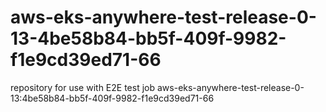 # aws-eks-anywhere-test-release-0-13-4be58b84-bb5f-409f-9982-f1e9cd39ed71-66
repository for use with E2E test job aws-eks-anywhere-test-release-0-13:4be58b84-bb5f-409f-9982-f1e9cd39ed71-66
